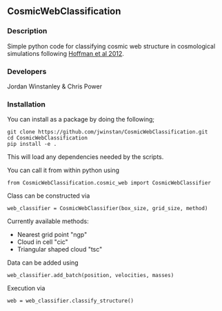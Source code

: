 ## CosmicWebClassification 

### Description
Simple python code for classifying cosmic web structure in cosmological simulations following [Hoffman et al 2012](https://academic.oup.com/mnras/article/425/3/2049/982860).

### Developers
Jordan Winstanley & Chris Power

### Installation
You can install as a package by doing the following;

```
git clone https://github.com/jwinstan/CosmicWebClassification.git
cd CosmicWebClassification
pip install -e .
```
This will load any dependencies needed by the scripts. 

You can call it from within python using 
```
from CosmicWebClassification.cosmic_web import CosmicWebClassifier
```

Class can be constructed via

```
web_classifier = CosmicWebClassifier(box_size, grid_size, method)
```
Currently available methods:
  - Nearest grid point "ngp"
  - Cloud in cell "cic"
  - Triangular shaped cloud "tsc"


Data can be added using
```
web_classifier.add_batch(position, velocities, masses)
```

Execution via
```
web = web_classifier.classify_structure()
```
